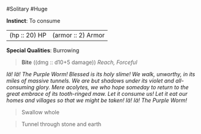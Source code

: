 #Solitary #Huge

**Instinct**: To consume

|       |         |
| ----- | ------- |
| (hp :: 20) HP | (armor :: 2) Armor |

**Special Qualities**: Burrowing

> **Bite** ((dmg :: d10+5 damage))
> *Reach, Forceful*

*Iä! Iä! The Purple Worm! Blessed is its holy slime! We walk, unworthy, in its miles of massive tunnels. We are but shadows under its violet and all-consuming glory. Mere acolytes, we who hope someday to return to the great embrace of its tooth-ringed maw. Let it consume us! Let it eat our homes and villages so that we might be taken! Iä! Iä! The Purple Worm!*

>Swallow whole

>Tunnel through stone and earth